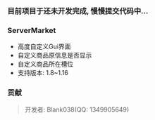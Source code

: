 ### 目前项目于还未开发完成, 慢慢提交代码中...

### ServerMarket
* 高度自定义Gui界面
* 自定义商品原信息是否显示
* 自定义商品所在槽位
* 支持版本: 1.8~1.16

### 贡献
> 开发者: Blank038(QQ: 1349905649)
